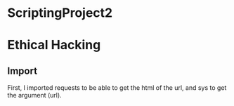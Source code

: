 # ScriptingProject2
<h1>Ethical Hacking</h1>

<h2>Import</h2>
First, I imported requests to be able to get the html of the url, and sys to get the argument (url).
